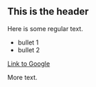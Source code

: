 ## This is the header

Here is some regular text. 

 * bullet 1
 * bullet 2

[Link to Google](http://google.com)

More text. 
